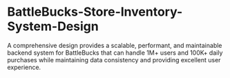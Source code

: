 # BattleBucks-Store-Inventory-System-Design
A comprehensive design provides a scalable, performant, and maintainable backend system for BattleBucks that can handle 1M+ users and 100K+ daily purchases while maintaining data consistency and providing excellent user experience.
